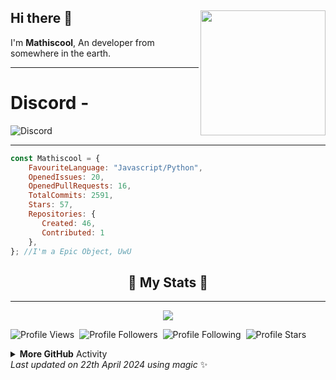 ## Hi there 👋 <img align="right" src="https://avatars.githubusercontent.com/u/82745607" width="200" />
I'm **Mathiscool**, An developer from somewhere in the earth. 
<hr>

# Discord - 
![Discord](https://discord.c99.nl/widget/theme-3/820142398935793685.png)
<hr>

```js
const Mathiscool = {
    FavouriteLanguage: "Javascript/Python",
    OpenedIssues: 20,
    OpenedPullRequests: 16,
    TotalCommits: 2591,
    Stars: 57,
    Repositories: {
       Created: 46,
       Contributed: 1
    },
}; //I'm a Epic Object, UwU
```

<h2 align="center"> 🚀 My Stats 🚀</h2>
<hr>
<div align="center"><img src="https://github-readme-streak-stats.herokuapp.com/?user=testbot-github&theme=tokyonight"></div>

![Profile Views](https://komarev.com/ghpvc/?username=testbot-github&color=blueviolet)&nbsp;&nbsp;![Profile Followers](https://img.shields.io/badge/Followers-7-blueviolet)&nbsp;&nbsp;![Profile Following](https://img.shields.io/badge/Following-14-blueviolet)&nbsp;&nbsp;![Profile Stars](https://img.shields.io/badge/Stars-57-blueviolet)

<!--START_SECTION:waka-->
<!--END_SECTION:waka-->

<details>
    <summary><b>More GitHub</b> Activity</summary>
    <img align="left" src="https://github-readme-stats.vercel.app/api?username=testbot-github&theme=tokyonight"><img align="right" src="https://github-readme-stats.vercel.app/api/top-langs/?username=testbot-github&theme=tokyonight&hide=batchfile">
    <img src="https://github-profile-trophy.vercel.app/?username=testbot-github&theme=dracula">
</details>
<!-- Last updated on Mon Apr 22 2024 05:09:05 GMT+0000 (Coordinated Universal Time) ;-;-->
<i>Last updated on 22th April 2024 using magic</i> ✨